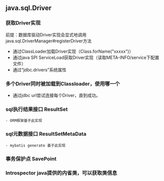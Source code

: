 ## java.sql.Driver
### 获取Driver实现
前提：数据库驱动Driver实现会显式地调用java.sql.DriverManager#registerDriver方法
- 通过ClassLoader加载Driver实现（Class.forName("xxxxx")）
- 通过java SPI ServiceLoad获取Driver实现（读取META-INFO/service下配置文件）
- 通过“jdbc.drivers”系统属性

### 多个Driver同时被加载到Classloader，使用哪一个
- 通过jdbc url尝试连接每个Driver，直到成功。

### sql执行结果接口 ResultSet
    - ORM框架基于此实现

### sql元数据接口 ResultSetMetaData
    - mybatis generate 基于此实现

 ### 事务保护点 SavePoint

 ### Introspector java提供的内省类，可以获取类信息   
